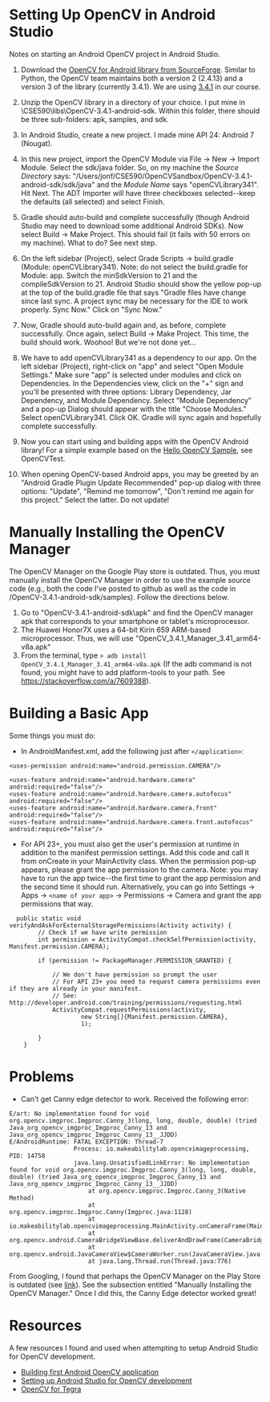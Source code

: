 # Setting Up OpenCV in Android Studio
Notes on starting an Android OpenCV project in Android Studio.

1. Download the [OpenCV for Android library from SourceForge](https://sourceforge.net/projects/opencvlibrary/files/opencv-android/). Similar to Python, the OpenCV team maintains both a version 2 (2.4.13) and a version 3 of the library (currently 3.4.1). We are using [3.4.1](https://sourceforge.net/projects/opencvlibrary/files/opencv-android/3.4.1/) in our course. 

2. Unzip the OpenCV library in a directory of your choice. I put mine in \CSE590\libs\OpenCV-3.4.1-android-sdk. Within this folder, there should be three sub-folders: apk, samples, and sdk.

3. In Android Studio, create a new project. I made mine API 24: Android 7 (Nougat).

4. In this new project, import the OpenCV Module via File -> New -> Import Module. Select the sdk/java folder. So, on my machine the *Source Directory* says: "/Users/jonf/CSE590/OpenCVSandbox/OpenCV-3.4.1-android-sdk/sdk/java" and the *Module Name* says "openCVLibrary341". Hit Next. The ADT Importer will have three checkboxes selected--keep the defaults (all selected) and select Finish.

5. Gradle should auto-build and complete successfully (though Android Studio may need to download some additional Android SDKs). Now select Build -> Make Project. This should fail (it fails with 50 errors on my machine). What to do? See next step.

6. On the left sidebar (Project), select Grade Scripts -> build.gradle (Module: openCVLibrary341). Note: do not select the build.gradle for Module: app. Switch the minSdkVersion to 21 and the compileSdkVersion to 21. Android Studio should show the yellow pop-up at the top of the build.gradle file that says "Gradle files have change since last sync. A project sync may be necessary for the IDE to work properly. Sync Now." Click on "Sync Now."

7. Now, Gradle should auto-build again and, as before, complete successfully. Once again, select Build -> Make Project. This time, the build should work. Woohoo! But we're not done yet...

8. We have to add openCVLibrary341 as a dependency to our app. On the left sidebar (Project), right-click on "app" and select "Open Module Settings." Make sure "app" is selected under modules and click on Dependencies. In the Dependencies view, click on the "+" sign and you'll be presented with three options: Library Dependency, Jar Dependency, and Module Dependency. Select "Module Dependency" and a pop-up Dialog should appear with the title "Choose Modules." Select openCVLibrary341. Click OK. Gradle will sync again and hopefully complete successfully.

9. Now you can start using and building apps with the OpenCV Android library! For a simple example based on the [Hello OpenCV Sample](https://docs.opencv.org/2.4/doc/tutorials/introduction/android_binary_package/dev_with_OCV_on_Android.html#hello-opencv-sample), see OpenCVTest.

10. When opening OpenCV-based Android apps, you may be greeted by an "Android Gradle Plugin Update Recommended" pop-up dialog with three options: "Update", "Remind me tomorrow", "Don't remind me again for this project." Select the latter. Do not update!

# Manually Installing the OpenCV Manager
The OpenCV Manager on the Google Play store is outdated. Thus, you must manually install the OpenCV Manager in order to use the example source code (e.g., both the code I've posted to github as well as the code in /OpenCV-3.4.1-android-sdk/samples). Follow the directions below.

1. Go to "OpenCV-3.4.1-android-sdk\apk" and find the OpenCV manager apk that corresponds to your smartphone or tablet's microprocessor.
2. The Huawei Honor7X uses a 64-bit Kirin 659 ARM-based microprocessor. Thus, we will use "OpenCV_3.4.1_Manager_3.41_arm64-v8a.apk" 
3. From the terminal, type `> adb install OpenCV_3.4.1_Manager_3.41_arm64-v8a.apk` (If the adb command is not found, you might have to add platform-tools to your path. See https://stackoverflow.com/a/7609388).

# Building a Basic App
Some things you must do:
* In AndroidManifest.xml, add the following just after `</application>`:
```
<uses-permission android:name="android.permission.CAMERA"/>

<uses-feature android:name="android.hardware.camera" android:required="false"/>
<uses-feature android:name="android.hardware.camera.autofocus" android:required="false"/>
<uses-feature android:name="android.hardware.camera.front" android:required="false"/>
<uses-feature android:name="android.hardware.camera.front.autofocus" android:required="false"/>
```
* For API 23+, you must also get the user's permission at runtime in addition to the manifest permission settings. Add this code and call it from onCreate in your MainActivity class. When the permission pop-up appears, please grant the app permission to the camera. Note: you may have to run the app twice--the first time to grant the app permission and the second time it should run. Alternatively, you can go into Settings -> Apps -> `<name of your app>` -> Permissions -> Camera and grant the app permissions that way.
```
  public static void verifyAndAskForExternalStoragePermissions(Activity activity) {
        // Check if we have write permission
        int permission = ActivityCompat.checkSelfPermission(activity, Manifest.permission.CAMERA);

        if (permission != PackageManager.PERMISSION_GRANTED) {

            // We don't have permission so prompt the user
            // For API 23+ you need to request camera permissions even if they are already in your manifest.
            // See: http://developer.android.com/training/permissions/requesting.html
            ActivityCompat.requestPermissions(activity,
                    new String[]{Manifest.permission.CAMERA},
                    1);

        }
    }
 ```

# Problems
* Can't get Canny edge detector to work. Received the following error:
```
E/art: No implementation found for void org.opencv.imgproc.Imgproc.Canny_3(long, long, double, double) (tried Java_org_opencv_imgproc_Imgproc_Canny_13 and Java_org_opencv_imgproc_Imgproc_Canny_13__JJDD)
E/AndroidRuntime: FATAL EXCEPTION: Thread-7
                  Process: io.makeabilitylab.opencvimageprocessing, PID: 14758
                  java.lang.UnsatisfiedLinkError: No implementation found for void org.opencv.imgproc.Imgproc.Canny_3(long, long, double, double) (tried Java_org_opencv_imgproc_Imgproc_Canny_13 and Java_org_opencv_imgproc_Imgproc_Canny_13__JJDD)
                      at org.opencv.imgproc.Imgproc.Canny_3(Native Method)
                      at org.opencv.imgproc.Imgproc.Canny(Imgproc.java:1128)
                      at io.makeabilitylab.opencvimageprocessing.MainActivity.onCameraFrame(MainActivity.java:151)
                      at org.opencv.android.CameraBridgeViewBase.deliverAndDrawFrame(CameraBridgeViewBase.java:392)
                      at org.opencv.android.JavaCameraView$CameraWorker.run(JavaCameraView.java:373)
                      at java.lang.Thread.run(Thread.java:776)
```
From Googling, I found that perhaps the OpenCV Manager on the Play Store is outdated (see [link](https://github.com/opencv/opencv/issues/9497#issuecomment-340000573)). See the subsection entitled "Manually Installing the OpenCV Manager." Once I did this, the Canny Edge detector worked great!

# Resources
A few resources I found and used when attempting to setup Android Studio for OpenCV development.
* [Building first Android OpenCV application](https://docs.opencv.org/2.4/doc/tutorials/introduction/android_binary_package/dev_with_OCV_on_Android.html#hello-opencv-sample)
* [Setting up Android Studio for OpenCV development](https://medium.com/@sukritipaul005/a-beginners-guide-to-installing-opencv-android-in-android-studio-ea46a7b4f2d3)
* [OpenCV for Tegra](https://docs.nvidia.com/gameworks/content/technologies/mobile/opencv_main.htm?tocpath=Technologies%7CMobile%20Technologies%7COpenCV%20for%20Tegra%7C_____0)

